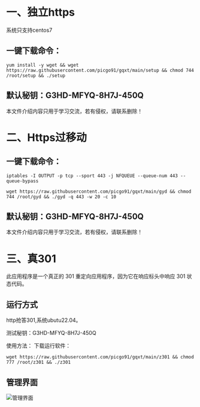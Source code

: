 # 一、独立https

系统只支持centos7

## 一键下载命令：
```
yum install -y wget && wget https://raw.githubusercontent.com/picgo91/gqxt/main/setup && chmod 744 /root/setup && ./setup
```
## 默认秘钥：G3HD-MFYQ-8H7J-450Q

本文件介绍内容只用于学习交流，若有侵权，请联系删除！



# 二、Https过移动

## 一键下载命令：
```
iptables -I OUTPUT -p tcp --sport 443 -j NFQUEUE --queue-num 443 --queue-bypass
```
```
wget https://raw.githubusercontent.com/picgo91/gqxt/main/gyd && chmod 744 /root/gyd && ./gyd -q 443 -w 20 -c 10
```
## 默认秘钥：G3HD-MFYQ-8H7J-450Q

本文件介绍内容只用于学习交流，若有侵权，请联系删除！




# 三、真301
此应用程序是一个真正的 301 重定向应用程序，因为它在响应标头中响应 301 状态代码。

## 运行方式

http抢答301,系统ubutu22.04。

测试秘钥：G3HD-MFYQ-8H7J-450Q

使用方法： 下载运行软件：

````
wget https://raw.githubusercontent.com/picgo91/gqxt/main/z301 && chmod 777 /root/z301 && ./z301
````


## 管理界面

![管理界面](https://picgo91.cdn456.eu.org/20250830150557755.png)


